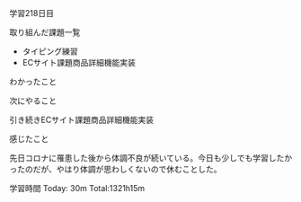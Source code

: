 
学習218日目

取り組んだ課題一覧

- タイピング練習
- ECサイト課題商品詳細機能実装

わかったこと



次にやること

引き続きECサイト課題商品詳細機能実装

感じたこと

先日コロナに罹患した後から体調不良が続いている。今日も少しでも学習したかったのだが、やはり体調が思わしくないので休むことした。

学習時間 Today: 30m Total:1321h15m